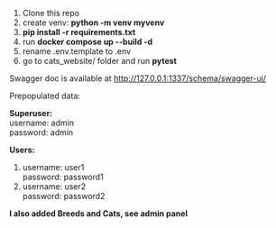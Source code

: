 1) Clone this repo
2) create venv: **python -m venv myvenv**
3) **pip install -r requirements.txt**
4) run **docker compose up --build -d**
5) rename .env.template to .env
6) go to cats_website/ folder and run **pytest**

Swagger doc is available at http://127.0.0.1:1337/schema/swagger-ui/

Prepopulated data: </br>

**Superuser:</br>**
    username: admin</br> 
    password: admin</br>

 **Users:</br>**
  1) username: user1</br>
     password: password1</br>
  2) username: user2</br>
     password: password2</br>

**I also added Breeds and Cats, see admin panel**

